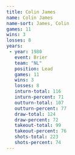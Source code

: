 ```yaml
---
title: Colin James
name: Colin James
name-sort: James, Colin
games: 11
wins: 3
losses: 8
years:
 - year: 1980
   event: Brier
   team: "NL"
   position: Lead
   games: 11
   wins: 3
   losses: 8
   inturn-total: 116
   inturn-percent: 71
   outturn-total: 107
   outturn-percent: 77
   draw-total: 124
   draw-percent: 72
   takeout-total: 99
   takeout-percent: 76
   shots-total: 223
   shots-percent: 74
---
```

